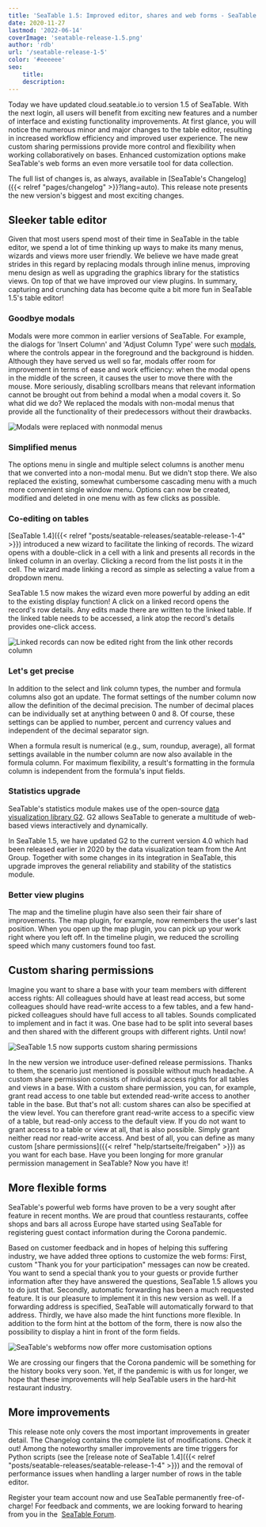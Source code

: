 ```yaml
---
title: 'SeaTable 1.5: Improved editor, shares and web forms - SeaTable'
date: 2020-11-27
lastmod: '2022-06-14'
coverImage: 'seatable-release-1.5.png'
author: 'rdb'
url: '/seatable-release-1-5'
color: '#eeeeee'
seo:
    title:
    description:
---
```


Today we have updated cloud.seatable.io to version 1.5 of SeaTable. With the next login, all users will benefit from exciting new features and a number of interface and existing functionality improvements. At first glance, you will notice the numerous minor and major changes to the table editor, resulting in increased workflow efficiency and improved user experience. The new custom sharing permissions provide more control and flexibility when working collaboratively on bases. Enhanced customization options make SeaTable's web forms an even more versatile tool for data collection.

The full list of changes is, as always, available in [SeaTable's Changelog]({{< relref "pages/changelog" >}}?lang=auto). This release note presents the new version's biggest and most exciting changes.

## Sleeker table editor

Given that most users spend most of their time in SeaTable in the table editor, we spend a lot of time thinking up ways to make its many menus, wizards and views more user friendly. We believe we have made great strides in this regard by replacing modals through inline menus, improving menu design as well as upgrading the graphics library for the statistics views. On top of that we have improved our view plugins. In summary, capturing and crunching data has become quite a bit more fun in SeaTable 1.5's table editor!

### Goodbye modals

Modals were more common in earlier versions of SeaTable. For example, the dialogs for 'Insert Column' and 'Adjust Column Type' were such [modals](https://en.wikipedia.org/wiki/Modal_window), where the controls appear in the foreground and the background is hidden. Although they have served us well so far, modals offer room for improvement in terms of ease and work efficiency: when the modal opens in the middle of the screen, it causes the user to move there with the mouse. More seriously, disabling scrollbars means that relevant information cannot be brought out from behind a modal when a modal covers it. So what did we do? We replaced the modals with non-modal menus that provide all the functionality of their predecessors without their drawbacks.

![Modals were replaced with nonmodal menus](Nonmodal_Menus.png)

### Simplified menus

The options menu in single and multiple select columns is another menu that we converted into a non-modal menu. But we didn't stop there. We also replaced the existing, somewhat cumbersome cascading menu with a much more convenient single window menu. Options can now be created, modified and deleted in one menu with as few clicks as possible.

### Co-editing on tables

[SeaTable 1.4]({{< relref "posts/seatable-releases/seatable-release-1-4" >}}) introduced a new wizard to facilitate the linking of records. The wizard opens with a double-click in a cell with a link and presents all records in the linked column in an overlay. Clicking a record from the list posts it in the cell. The wizard made linking a record as simple as selecting a value from a dropdown menu.

SeaTable 1.5 now makes the wizard even more powerful by adding an edit to the existing display function! A click on a linked record opens the record's row details. Any edits made there are written to the linked table. If the linked table needs to be accessed, a link atop the record's details provides one-click access.

![Linked records can now be edited right from the link other records column](Editing_Linked_Records_With_Wizard.png)

### Let's get precise

In addition to the select and link column types, the number and formula columns also got an update. The format settings of the number column now allow the definition of the decimal precision. The number of decimal places can be individually set at anything between 0 and 8. Of course, these settings can be applied to number, percent and currency values and independent of the decimal separator sign.

When a formula result is numerical (e.g., sum, roundup, average), all format settings available in the number column are now also available in the formula column. For maximum flexibility, a result's formatting in the formula column is independent from the formula's input fields.

### Statistics upgrade

SeaTable's statistics module makes use of the open-source [data visualization library G2](https://g2.antv.vision/en). G2 allows SeaTable to generate a multitude of web-based views interactively and dynamically.

In SeaTable 1.5, we have updated G2 to the current version 4.0 which had been released earlier in 2020 by the data visualization team from the Ant Group. Together with some changes in its integration in SeaTable, this upgrade improves the general reliability and stability of the statistics module.

### Better view plugins

The map and the timeline plugin have also seen their fair share of improvements. The map plugin, for example, now remembers the user's last position. When you open up the map plugin, you can pick up your work right where you left off. In the timeline plugin, we reduced the scrolling speed which many customers found too fast.

## Custom sharing permissions

Imagine you want to share a base with your team members with different access rights: All colleagues should have at least read access, but some colleagues should have read-write access to a few tables, and a few hand-picked colleagues should have full access to all tables. Sounds complicated to implement and in fact it was. One base had to be split into several bases and then shared with the different groups with different rights. Until now!

![SeaTable 1.5 now supports custom sharing permissions](Custom_Sharing_Permission.png)

In the new version we introduce user-defined release permissions. Thanks to them, the scenario just mentioned is possible without much headache. A custom share permission consists of individual access rights for all tables and views in a base. With a custom share permission, you can, for example, grant read access to one table but extended read-write access to another table in the base. But that's not all: custom shares can also be specified at the view level. You can therefore grant read-write access to a specific view of a table, but read-only access to the default view. If you do not want to grant access to a table or view at all, that is also possible. Simply grant neither read nor read-write access. And best of all, you can define as many custom [share permissions]({{< relref "help/startseite/freigaben" >}}) as you want for each base. Have you been longing for more granular permission management in SeaTable? Now you have it!

## More flexible forms

SeaTable's powerful web forms have proven to be a very sought after feature in recent months. We are proud that countless restaurants, coffee shops and bars all across Europe have started using SeaTable for registering guest contact information during the Corona pandemic.

Based on customer feedback and in hopes of helping this suffering industry, we have added three options to customize the web forms: First, custom "Thank you for your participation" messages can now be created. You want to send a special thank you to your guests or provide further information after they have answered the questions, SeaTable 1.5 allows you to do just that. Secondly, automatic forwarding has been a much requested feature. It is our pleasure to implement it in this new version as well. If a forwarding address is specified, SeaTable will automatically forward to that address. Thirdly, we have also made the hint functions more flexible. In addition to the form hint at the bottom of the form, there is now also the possibility to display a hint in front of the form fields.

![SeaTable's webforms now offer more customisation options](Extra_Customization_Options_Webforms.png)

We are crossing our fingers that the Corona pandemic will be something for the history books very soon. Yet, if the pandemic is with us for longer, we hope that these improvements will help SeaTable users in the hard-hit restaurant industry.

## More improvements

This release note only covers the most important improvements in greater detail. The Changelog contains the complete list of modifications. Check it out! Among the noteworthy smaller improvements are time triggers for Python scripts (see the [release note of SeaTable 1.4]({{< relref "posts/seatable-releases/seatable-release-1-4" >}}) and the removal of performance issues when handling a larger number of rows in the table editor.

Register your team account now and use SeaTable permanently free-of-charge! For feedback and comments, we are looking forward to hearing from you in the  [SeaTable Forum](https://forum.seatable.com/).
